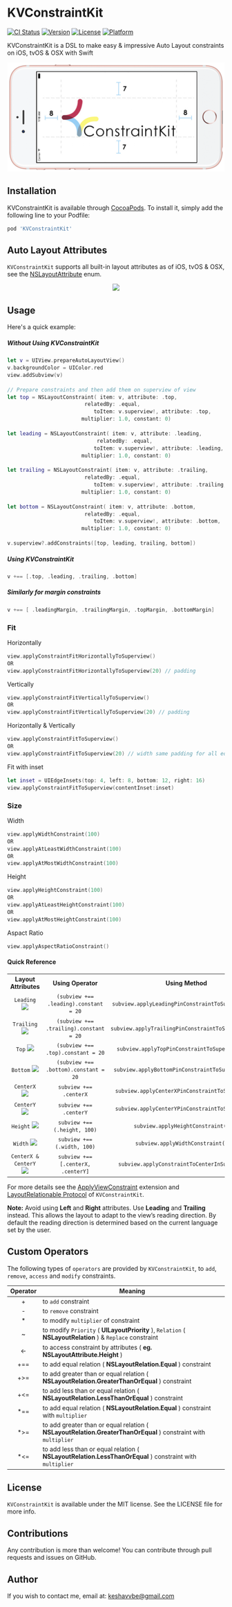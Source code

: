 # KVConstraintKit
[![CI Status](http://img.shields.io/travis/keshavvishwkarma/KVConstraintKit.svg?style=flat)](https://travis-ci.org/keshavvishwkarma/KVConstraintKit)
[![Version](https://img.shields.io/cocoapods/v/KVConstraintKit.svg?style=flat)](http://cocoapods.org/pods/KVConstraintKit)
[![License](https://img.shields.io/cocoapods/l/KVConstraintKit.svg?style=flat)](http://cocoapods.org/pods/KVConstraintKit)
[![Platform](https://img.shields.io/cocoapods/p/KVConstraintKit.svg?style=flat)](http://cocoapods.org/pods/KVConstraintKit)

KVConstraintKit is a DSL to make easy & impressive Auto Layout constraints on iOS, tvOS & OSX with Swift

![KVConstraintKit](./Assets/KVConstraintKit_small_big.png)
## Installation

KVConstraintKit is available through [CocoaPods](http://cocoapods.org). To install
it, simply add the following line to your Podfile:

```ruby
pod 'KVConstraintKit'
```
## Auto Layout Attributes
`KVConstraintKit` supports all built-in layout attributes as of iOS, tvOS & OSX, see the [NSLayoutAttribute](https://developer.apple.com/reference/uikit/nslayoutattribute) enum.
<p align="center"> <img src="./Assets/ios&tvos_icon.png" /> </p>

## Usage

Here's a quick example:
##### Without Using KVConstraintKit
```swift
let v = UIView.prepareAutoLayoutView()
v.backgroundColor = UIColor.red
view.addSubview(v)

// Prepare constraints and then add them on superview of view
let top = NSLayoutConstraint( item: v, attribute: .top,
                         relatedBy: .equal,
                            toItem: v.superview!, attribute: .top,
                        multiplier: 1.0, constant: 0)

let leading = NSLayoutConstraint( item: v, attribute: .leading,
                             relatedBy: .equal,
                            toItem: v.superview!, attribute: .leading,
                        multiplier: 1.0, constant: 0)

let trailing = NSLayoutConstraint( item: v, attribute: .trailing,
                         relatedBy: .equal,
                            toItem: v.superview!, attribute: .trailing,
                        multiplier: 1.0, constant: 0)

let bottom = NSLayoutConstraint( item: v, attribute: .bottom,
                         relatedBy: .equal,
                            toItem: v.superview!, attribute: .bottom,
                        multiplier: 1.0, constant: 0)

v.superview?.addConstraints([top, leading, trailing, bottom])
```

##### Using KVConstraintKit
```swift
v +== [.top, .leading, .trailing, .bottom]
```
##### Similarly for margin constraints
```swift
v +== [ .leadingMargin, .trailingMargin, .topMargin, .bottomMargin]
```

### Fit
Horizontally

```swift
view.applyConstraintFitHorizontallyToSuperview()
OR
view.applyConstraintFitHorizontallyToSuperview(20) // padding
```
Vertically

```swift
view.applyConstraintFitVerticallyToSuperview()
OR
view.applyConstraintFitVerticallyToSuperview(20) // padding
```
Horizontally & Vertically

```swift
view.applyConstraintFitToSuperview()
OR
view.applyConstraintFitToSuperview(20) // width same padding for all edge
```

Fit with inset

```swift
let inset = UIEdgeInsets(top: 4, left: 8, bottom: 12, right: 16)    
view.applyConstraintFitToSuperview(contentInset:inset)
```
### Size

Width

```swift
view.applyWidthConstraint(100)
OR
view.applyAtLeastWidthConstraint(100)
OR
view.applyAtMostWidthConstraint(100)
```

Height

```swift
view.applyHeightConstraint(100)
OR
view.applyAtLeastHeightConstraint(100)
OR
view.applyAtMostHeightConstraint(100)
```

Aspact Ratio

```swift
view.applyAspectRatioConstraint()
```

#### Quick Reference

<table style="width:100%">
<tr style="text-align: center"> 
<!--    <th width="20%" > Layout Attributes width Sketch </th> --> 
<th width="20%" align=center valign=middle> Layout Attributes </th>
<th width="40%" align=center valign=middle> Using Operator    </th>
<th width="40%" align=center valign=middle> Using Method      </th>
</tr>

<tr style="text-align: center">
<td width="20%" align=center valign=middle> <code>Leading</code> <img src="./Assets/leading_pin.png"/> </td>
<td width="40%" align=center valign=middle> <code>(subview +== .leading).constant = 20</code> </td>
<td width="40%" align=center valign=middle> <code>subview.applyLeadingPinConstraintToSuperview(20)</code> </td>
</tr>

<tr style="text-align: center">
<td width="20%" align=center valign=middle> <code>Trailing</code> <img src="./Assets/trailing_pin.png"/> </td>
<td width="40%" align=center valign=middle> <code>(subview +== .trailing).constant = 20</code> </td>
<td width="40%" align=center valign=middle> <code>subview.applyTrailingPinConstraintToSuperview(20)</code> </td>
</tr>

<tr style="text-align: center">
<td width="20%" align=center valign=middle> <code>Top</code> <img src="./Assets/top_pin.png"/> </td>
<td width="40%" align=center valign=middle> <code>(subview +== .top).constant = 20</code> </td>
<td width="40%" align=center valign=middle> <code>subview.applyTopPinConstraintToSuperview(20) </code> </td>
</tr>

<tr style="text-align: center">
<td width="20%" align=center valign=middle> <code>Bottom</code> <img src="./Assets/bottom_pin.png"/> </td>
<td width="40%" align=center valign=middle> <code>(subview +== .bottom).constant = 20</code> </td>
<td width="40%" align=center valign=middle> <code>subview.applyBottomPinConstraintToSuperview(20)</code> </td>
</tr>

<tr style="text-align: center">
<td width="20%" align=center valign=middle> <code>CenterX</code> <img src="./Assets/center_x.png"/> </td>
<td width="40%" align=center valign=middle> <code>subview +== .centerX</code> </td>
<td width="40%" align=center valign=middle> <code>subview.applyCenterXPinConstraintToSuperview()</code> </td>
</tr>

<tr style="text-align: center">
<td width="20%" align=center valign=middle> <code>CenterY</code> <img src="./Assets/center_y.png"/> </td>
<td width="40%" align=center valign=middle> <code>subview +== .centerY</code> </td>
<td width="40%" align=center valign=middle> <code>subview.applyCenterYPinConstraintToSuperview()</code> </td>
</tr>

<tr style="text-align: center">
<td width="20%" align=center valign=middle> <code>Height</code> <img src="./Assets/height.png"/> </td>
<td width="40%" align=center valign=middle> <code>subview +== (.height, 100)</code> </td>
<td width="40%" align=center valign=middle> <code>subview.applyHeightConstraint(100)</code> </td>
</tr>

<tr style="text-align: center">
<td width="20%" align=center valign=middle> <code>Width</code> <img src="./Assets/width.png"/> </td>
<td width="40%" align=center valign=middle> <code>subview +== (.width, 100)</code> </td>
<td width="40%" align=center valign=middle> <code>subview.applyWidthConstraint(100)</code> </td>
</tr>

<tr style="text-align: center">
<td width="20%" align=center valign=middle> <code>CenterX & CenterY</code> <img src="./Assets/center_xy.png"/> </td>
<td width="40%" align=center valign=middle> <code>subview +== [.centerX, .centerY]</code> </td>
<td width="40%" align=center valign=middle> <code>subview.applyConstraintToCenterInSuperview()</code> </td>
</tr>

</table>

For more details see the [ApplyViewConstraint](./KVConstraintKit/ApplyViewConstraint.swift) extension and [LayoutRelationable Protocol](./KVConstraintKit/KVConstraintKitProtocol.swift) of `KVConstraintKit`.

**Note:** Avoid using **Left** and **Right** attributes. Use **Leading** and **Trailing** instead. This allows the layout to adapt to the view’s reading direction. By default the reading direction is determined based on the current language set by the user.

## Custom Operators
The following types of `operators` are provided by `KVConstraintKit`, to `add`, `remove`, `access` and `modify` constraints.

| Operator | Meaning |
| :--------: |-------|
|  +  | to `add` constraint |
|  -  | to `remove` constraint |
|  *  | to modify `multiplier` of constraint |
|  ~  | to modify `Priority` ( **UILayoutPriority** ), `Relation` ( **NSLayoutRelation** ) & `Replace` constraint|
| <-  | to access constraint by attributes ( **eg. NSLayoutAttribute.Height** ) |
| +== | to add equal relation ( **NSLayoutRelation.Equal** ) constraint |
| +>= | to add greater than or equal relation ( **NSLayoutRelation.GreaterThanOrEqual** ) constraint |
| +<= | to add less than or equal relation ( **NSLayoutRelation.LessThanOrEqual** ) constraint |
| *== | to add equal relation ( **NSLayoutRelation.Equal** ) constraint with `multiplier` |
| *>= | to add greater than or equal relation ( **NSLayoutRelation.GreaterThanOrEqual** ) constraint with `multiplier` |
| *<= | to add less than or equal relation ( **NSLayoutRelation.LessThanOrEqual** ) constraint with `multiplier` |

## License

`KVConstraintKit` is available under the MIT license. See the LICENSE file for more info.

## Contributions

Any contribution is more than welcome! You can contribute through pull requests and issues on GitHub.

## Author

If you wish to contact me, email at: keshavvbe@gmail.com
